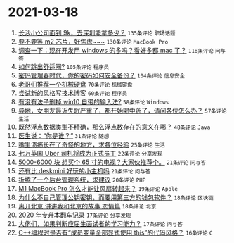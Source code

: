 # 2021-03-18

1. [长沙小公司面到 9k，去深圳能拿多少？](https://www.v2ex.com/t/762681) `135条评论` `职场话题`
1. [要不要等 m2 芯片，好焦虑~~~](https://www.v2ex.com/t/762693) `130条评论` `MacBook Pro`
1. [调查一下：现在开发用 windows 的多吗？看好多都 mac 了？](https://www.v2ex.com/t/762674) `118条评论` `问与答`
1. [如何跳出舒适圈?](https://www.v2ex.com/t/762692) `105条评论` `程序员`
1. [密码管理器时代，你的密码如何安全备份？](https://www.v2ex.com/t/762689) `104条评论` `信息安全`
1. [老哥们推荐一个机械硬盘](https://www.v2ex.com/t/762714) `70条评论` `机械键盘`
1. [尝试新的风格写技术博客](https://www.v2ex.com/t/762732) `60条评论` `程序员`
1. [有没有法子删掉 win10 自带的输入法?](https://www.v2ex.com/t/762662) `58条评论` `Windows`
1. [异地，女朋友最近失眠严重了，都开始喝中药了，请问各位怎么办？](https://www.v2ex.com/t/762792) `57条评论` `生活`
1. [既然浮点数据类型不精确，那么浮点数存在的意义在哪？](https://www.v2ex.com/t/762814) `48条评论` `Java`
1. [医生说：“你是谁？”](https://www.v2ex.com/t/762659) `31条评论` `随想`
1. [嘴里溃疡长在了奇怪的地方，求各位经验](https://www.v2ex.com/t/762988) `25条评论` `生活`
1. [七万英国 Uber 司机将成为正式员工](https://www.v2ex.com/t/762671) `22条评论` `分享发现`
1. [5000-6000 块 想买个 65 寸的电视？大家伙推荐个。](https://www.v2ex.com/t/762803) `21条评论` `问与答`
1. [还有比 deskmini 好玩的小主机吗](https://www.v2ex.com/t/762666) `21条评论` `问与答`
1. [折腾了一个后台管理系统，求建议](https://www.v2ex.com/t/762891) `20条评论` `PHP`
1. [M1 MacBook Pro 怎么才能让风扇转起来？](https://www.v2ex.com/t/762887) `19条评论` `Apple`
1. [为什么不自己管理公钥密钥，而要用第三方的钱包软件？](https://www.v2ex.com/t/762980) `18条评论` `区块链`
1. [离开北京 讲讲我和北京的故事 恋情篇](https://www.v2ex.com/t/762733) `18条评论` `北京`
1. [2020 年专升本翻车记录](https://www.v2ex.com/t/762893) `17条评论` `分享发现`
1. [大佬们，如果判断应届生面试者的学习能力？](https://www.v2ex.com/t/762661) `17条评论` `问与答`
1. [C++编程时是否有“成员变量全部显式使用 this”的代码风格？](https://www.v2ex.com/t/762899) `16条评论` `C`

